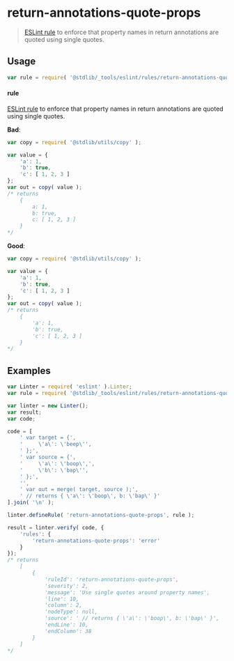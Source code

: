 <!--

@license Apache-2.0

Copyright (c) 2018 The Stdlib Authors.

Licensed under the Apache License, Version 2.0 (the "License");
you may not use this file except in compliance with the License.
You may obtain a copy of the License at

   http://www.apache.org/licenses/LICENSE-2.0

Unless required by applicable law or agreed to in writing, software
distributed under the License is distributed on an "AS IS" BASIS,
WITHOUT WARRANTIES OR CONDITIONS OF ANY KIND, either express or implied.
See the License for the specific language governing permissions and
limitations under the License.

-->

# return-annotations-quote-props

> [ESLint rule][eslint-rules] to enforce that property names in return annotations are quoted using single quotes.

<section class="intro">

</section>

<!-- /.intro -->

<section class="usage">

## Usage

```javascript
var rule = require( '@stdlib/_tools/eslint/rules/return-annotations-quote-props' );
```

#### rule

[ESLint rule][eslint-rules] to enforce that property names in return annotations are quoted using single quotes.

**Bad**:

<!-- eslint-disable stdlib/return-annotations-quote-props -->

```javascript
var copy = require( '@stdlib/utils/copy' );

var value = {
    'a': 1,
    'b': true,
    'c': [ 1, 2, 3 ]
};
var out = copy( value );
/* returns
    {
        a: 1,
        b: true,
        c: [ 1, 2, 3 ]
    }
*/
```

**Good**:

```javascript
var copy = require( '@stdlib/utils/copy' );

var value = {
    'a': 1,
    'b': true,
    'c': [ 1, 2, 3 ]
};
var out = copy( value );
/* returns
    {
        'a': 1,
        'b': true,
        'c': [ 1, 2, 3 ]
    }
*/
```

</section>

<!-- /.usage -->

<section class="examples">

## Examples

<!-- eslint no-undef: "error" -->

```javascript
var Linter = require( 'eslint' ).Linter;
var rule = require( '@stdlib/_tools/eslint/rules/return-annotations-quote-props' );

var linter = new Linter();
var result;
var code;

code = [
    ' var target = {',
    '     \'a\': \'beep\'',
    ' };',
    ' var source = {',
    '     \'a\': \'boop\',',
    '     \'b\': \'bap\'',
    ' };',
    '',
    ' var out = merge( target, source );',
    ' // returns { \'a\': \'boop\', b: \'bap\' }'
].join( '\n' );

linter.defineRule( 'return-annotations-quote-props', rule );

result = linter.verify( code, {
    'rules': {
        'return-annotations-quote-props': 'error'
    }
});
/* returns
    [
        {
            'ruleId': 'return-annotations-quote-props',
            'severity': 2,
            'message': 'Use single quotes around property names',
            'line': 10,
            'column': 2,
            'nodeType': null,
            'source': ' // returns { \'a\': \'boop\', b: \'bap\' }',
            'endLine': 10,
            'endColumn': 38
        }
    ]
*/
```

</section>

<!-- /.examples -->

<section class="links">

[eslint-rules]: https://eslint.org/docs/developer-guide/working-with-rules

</section>

<!-- /.links -->
